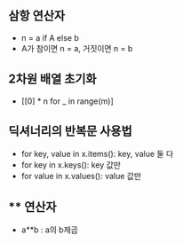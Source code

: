 ## 삼항 연산자

-   n = a if A else b
-   A가 참이면 n = a, 거짓이면 n = b

## 2차원 배열 초기화

-   [[0] \* n for \_ in range(m)]

## 딕셔너리의 반복문 사용법

-   for key, value in x.items(): key, value 둘 다
-   for key in x.keys(): key 값만
-   for value in x.values(): value 값만

## \*\* 연산자

-   a\*\*b : a의 b제곱
